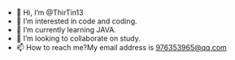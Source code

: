 - 👋 Hi, I’m @ThirTin13
- 👀 I’m interested in code and coding.
- 🌱 I’m currently learning JAVA.
- 💞️ I’m looking to collaborate on study.
- 📫 How to reach me?My email address is 976353965@qq.com

<!---
ThirTin13/ThirTin13 is a ✨ special ✨ repository because its `README.md` (this file) appears on your GitHub profile.
You can click the Preview link to take a look at your changes.
--->
